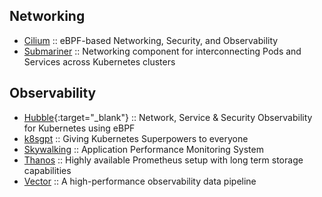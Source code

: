 ## Networking

* [Cilium](https://github.com/cilium/cilium) ::  eBPF-based Networking, Security, and Observability
* [Submariner](https://submariner.io) :: Networking component for interconnecting Pods and Services across Kubernetes clusters


## Observability

* [Hubble](https://github.com/cilium/hubble){:target="_blank"} :: Network, Service & Security Observability for Kubernetes using eBPF
* [k8sgpt](http://k8sgpt.ai/) :: Giving Kubernetes Superpowers to everyone
* [Skywalking](https://skywalking.apache.org/) :: Application Performance Monitoring System
* [Thanos](https://thanos.io/) ::  Highly available Prometheus setup with long term storage capabilities
* [Vector](https://vector.dev/) :: A high-performance observability data pipeline
